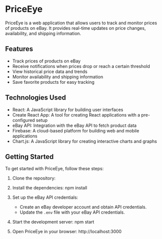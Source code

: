 # PriceEye

PriceEye is a web application that allows users to track and monitor prices of products on eBay. It provides real-time updates on price changes, availability, and shipping information.

## Features

- Track prices of products on eBay
- Receive notifications when prices drop or reach a certain threshold
- View historical price data and trends
- Monitor availability and shipping information
- Save favorite products for easy tracking

## Technologies Used

- React: A JavaScript library for building user interfaces
- Create React App: A tool for creating React applications with a pre-configured setup
- eBay API: Integration with the eBay API to fetch product data
- Firebase: A cloud-based platform for building web and mobile applications
- Chart.js: A JavaScript library for creating interactive charts and graphs

## Getting Started

To get started with PriceEye, follow these steps:

1. Clone the repository:

2. Install the dependencies: 
    npm install 

3. Set up the eBay API credentials:
   - Create an eBay developer account and obtain API credentials.
   - Update the `.env` file with your eBay API credentials.

4. Start the development server:
    npm start
5. Open PriceEye in your browser:
    http://localhost:3000
    